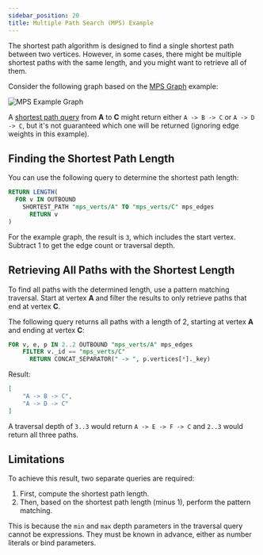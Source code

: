 ```yaml
---
sidebar_position: 20
title: Multiple Path Search (MPS) Example
---
```


The shortest path algorithm is designed to find a single shortest path between two vertices. However, in some cases, there might be multiple shortest paths with the same length, and you might want to retrieve all of them.

Consider the following graph based on the [MPS Graph](sample-dataset-graphs#the-mps-graph) example:

![MPS Example Graph](/img/graphs/mps_graph.png)

A [shortest path query](../graph-queries/shortest-path-queries/) from **A** to **C** might return either `A -> B -> C` or `A -> D -> C`, but it's not guaranteed which one will be returned (ignoring edge weights in this example).

## Finding the Shortest Path Length

You can use the following query to determine the shortest path length:

```sql
RETURN LENGTH(
  FOR v IN OUTBOUND
    SHORTEST_PATH "mps_verts/A" TO "mps_verts/C" mps_edges
      RETURN v
)   
```

For the example graph, the result is `3`, which includes the start vertex. Subtract 1 to get the edge count or traversal depth.

## Retrieving All Paths with the Shortest Length

To find all paths with the determined length, use a pattern matching traversal. Start at vertex **A** and filter the results to only retrieve paths that end at vertex **C**.

The following query returns all paths with a length of 2, starting at vertex **A** and ending at vertex **C**:

```sql
FOR v, e, p IN 2..2 OUTBOUND "mps_verts/A" mps_edges
    FILTER v._id == "mps_verts/C"
      RETURN CONCAT_SEPARATOR(" -> ", p.vertices[*]._key)
```

Result:

```json
[
	"A -> B -> C",
	"A -> D -> C"
]
```

A traversal depth of `3..3` would return `A -> E -> F -> C` and `2..3` would return all three paths.

## Limitations

To achieve this result, two separate queries are required:

1. First, compute the shortest path length.
2. Then, based on the shortest path length (minus 1), perform the pattern matching.

This is because the `min` and `max` depth parameters in the traversal query cannot be expressions. They must be known in advance, either as number literals or bind parameters.
